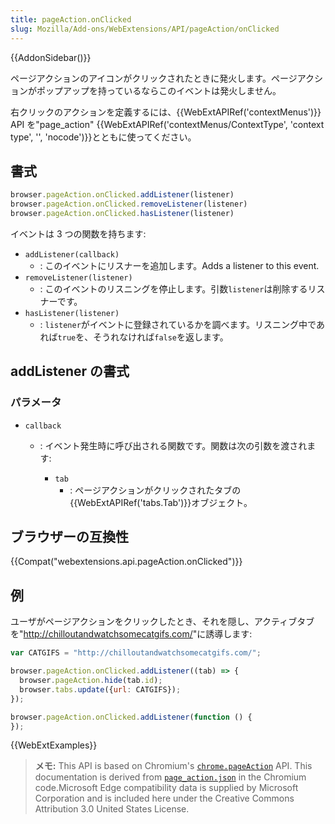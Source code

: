 ```yaml
---
title: pageAction.onClicked
slug: Mozilla/Add-ons/WebExtensions/API/pageAction/onClicked
---
```


{{AddonSidebar()}}

ページアクションのアイコンがクリックされたときに発火します。ページアクションがポップアップを持っているならこのイベントは発火しません。

右クリックのアクションを定義するには、{{WebExtAPIRef('contextMenus')}} API を"page_action" {{WebExtAPIRef('contextMenus/ContextType', 'context type', '', 'nocode')}}とともに使ってください。

## 書式

```js
browser.pageAction.onClicked.addListener(listener)
browser.pageAction.onClicked.removeListener(listener)
browser.pageAction.onClicked.hasListener(listener)
```

イベントは 3 つの関数を持ちます:

- `addListener(callback)`
  - : このイベントにリスナーを追加します。Adds a listener to this event.
- `removeListener(listener)`
  - : このイベントのリスニングを停止します。引数`listener`は削除するリスナーです。
- `hasListener(listener)`
  - : `listener`がイベントに登録されているかを調べます。リスニング中であれば`true`を、そうれなければ`false`を返します。

## addListener の書式

### パラメータ

- `callback`

  - : イベント発生時に呼び出される関数です。関数は次の引数を渡されます:

    - `tab`
      - : ページアクションがクリックされたタブの{{WebExtAPIRef('tabs.Tab')}}オブジェクト。

## ブラウザーの互換性

{{Compat("webextensions.api.pageAction.onClicked")}}

## 例

ユーザがページアクションをクリックしたとき、それを隠し、アクティブタブを"<http://chilloutandwatchsomecatgifs.com/>"に誘導します:

```js
var CATGIFS = "http://chilloutandwatchsomecatgifs.com/";

browser.pageAction.onClicked.addListener((tab) => {
  browser.pageAction.hide(tab.id);
  browser.tabs.update({url: CATGIFS});
});

browser.pageAction.onClicked.addListener(function () {
});
```

{{WebExtExamples}}

> **メモ:** This API is based on Chromium's [`chrome.pageAction`](https://developer.chrome.com/extensions/pageAction#event-onClicked) API. This documentation is derived from [`page_action.json`](https://chromium.googlesource.com/chromium/src/+/master/chrome/common/extensions/api/page_action.json) in the Chromium code.Microsoft Edge compatibility data is supplied by Microsoft Corporation and is included here under the Creative Commons Attribution 3.0 United States License.

<!--
// Copyright 2015 The Chromium Authors. All rights reserved.
//
// Redistribution and use in source and binary forms, with or without
// modification, are permitted provided that the following conditions are
// met:
//
//    * Redistributions of source code must retain the above copyright
// notice, this list of conditions and the following disclaimer.
//    * Redistributions in binary form must reproduce the above
// copyright notice, this list of conditions and the following disclaimer
// in the documentation and/or other materials provided with the
// distribution.
//    * Neither the name of Google Inc. nor the names of its
// contributors may be used to endorse or promote products derived from
// this software without specific prior written permission.
//
// THIS SOFTWARE IS PROVIDED BY THE COPYRIGHT HOLDERS AND CONTRIBUTORS
// "AS IS" AND ANY EXPRESS OR IMPLIED WARRANTIES, INCLUDING, BUT NOT
// LIMITED TO, THE IMPLIED WARRANTIES OF MERCHANTABILITY AND FITNESS FOR
// A PARTICULAR PURPOSE ARE DISCLAIMED. IN NO EVENT SHALL THE COPYRIGHT
// OWNER OR CONTRIBUTORS BE LIABLE FOR ANY DIRECT, INDIRECT, INCIDENTAL,
// SPECIAL, EXEMPLARY, OR CONSEQUENTIAL DAMAGES (INCLUDING, BUT NOT
// LIMITED TO, PROCUREMENT OF SUBSTITUTE GOODS OR SERVICES; LOSS OF USE,
// DATA, OR PROFITS; OR BUSINESS INTERRUPTION) HOWEVER CAUSED AND ON ANY
// THEORY OF LIABILITY, WHETHER IN CONTRACT, STRICT LIABILITY, OR TORT
// (INCLUDING NEGLIGENCE OR OTHERWISE) ARISING IN ANY WAY OUT OF THE USE
// OF THIS SOFTWARE, EVEN IF ADVISED OF THE POSSIBILITY OF SUCH DAMAGE.
-->

